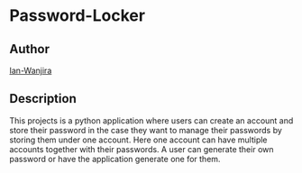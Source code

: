 # Password-Locker

## Author

[Ian-Wanjira](https://github.com/Ian-Wa)

## Description

This projects is a python application where users  can create an  account and store their password in the case they want to manage their passwords by storing them under one account. Here one account can have multiple accounts together with their passwords. A user can generate their own password or have the application generate one for  them. 